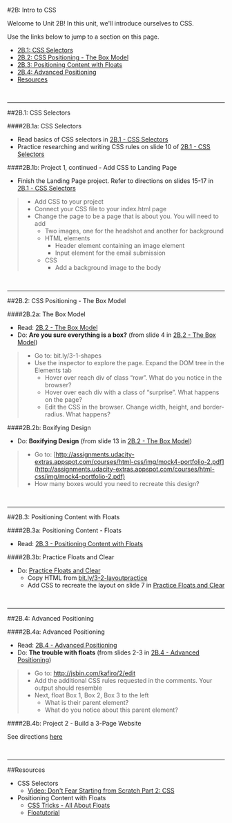 #2B: Intro to CSS

Welcome to Unit 2B!  In this unit, we'll introduce ourselves to CSS.

Use the links below to jump to a section on this page.

- [2B.1: CSS Selectors](#2B1-css-selectors)
- [2B.2: CSS Positioning - The Box Model](#2B2-boxmodel)
- [2B.3: Positioning Content with Floats](#2B3-float)
- [2B.4: Advanced Positioning](#2B4-advanced)
- [Resources](#resources)

<br>
<hr height="10px">
##<a id="2B1-css-selectors">2B.1: CSS Selectors</a>

####2B.1a: CSS Selectors
- Read basics of CSS selectors in [2B.1 - CSS Selectors](https://docs.google.com/presentation/d/1Gs9I608u4gGIy3oJIAJmLUXduax05i8d0vvIsdbaDlM/edit?usp=sharing)
- Practice researching and writing CSS rules on slide 10 of [2B.1 - CSS Selectors](https://docs.google.com/presentation/d/1Gs9I608u4gGIy3oJIAJmLUXduax05i8d0vvIsdbaDlM/edit?usp=sharing)


####2B.1b: Project 1, continued - Add CSS to Landing Page


- Finish the Landing Page project.  Refer to directions on slides 15-17 in [2B.1 - CSS Selectors](https://docs.google.com/presentation/d/1Gs9I608u4gGIy3oJIAJmLUXduax05i8d0vvIsdbaDlM/edit?usp=sharing)

> - Add CSS to your project
> - Connect your CSS file to your index.html page
> - Change the page to be a page that is about you.  You will need to add
> 	- Two images, one for the headshot and another for background
> 	- HTML elements 
> 		- Header element containing an image element
>		- Input element for the email submission 
>	- CSS
>		- Add a background image to the body 


<br>
<hr height="10px">
##<a id="2B2-boxmodel">2B.2: CSS Positioning - The Box Model</a>

####2B.2a: The Box Model
- Read: [2B.2 - The Box Model](https://docs.google.com/presentation/d/1CBYD9bsQmbMLX5sZINM4B6Bx5oFDcE64_jezmKzvHLQ/edit?usp=sharing)
- Do: **Are you sure everything is a box?** (from slide 4 in [2B.2 - The Box Model](https://docs.google.com/presentation/d/1CBYD9bsQmbMLX5sZINM4B6Bx5oFDcE64_jezmKzvHLQ/edit?usp=sharing))

> - Go to: bit.ly/3-1-shapes
> - Use the inspector to explore the page. Expand the DOM tree in the Elements tab
>	- Hover over reach div of class “row”. What do you notice in the browser?
>	- Hover over each div with a class of “surprise”. What happens on the page?
>	- Edit the CSS in the browser. Change width, height, and border-radius. What happens?


####2B.2b: Boxifying Design

- Do: **Boxifying Design** (from slide 13 in [2B.2 - The Box Model](https://docs.google.com/presentation/d/1CBYD9bsQmbMLX5sZINM4B6Bx5oFDcE64_jezmKzvHLQ/edit?usp=sharing))
> - Go to: [http://assignments.udacity-extras.appspot.com/courses/html-css/img/mock4-portfolio-2.pdf](http://assignments.udacity-extras.appspot.com/courses/html-css/img/mock4-portfolio-2.pdf)
> - How many boxes would you need to recreate this design?



<br>
<hr height="10px">
##<a id="2B3-float">2B.3: Positioning Content with Floats</a>

####2B.3a: Positioning Content - Floats
- Read: [2B.3 - Positioning Content with Floats](https://docs.google.com/presentation/d/1izl1PtVtrL195T07F1cnM2WmlUtkbhvPRMvCY0MPPcg/edit?usp=sharing)

####2B.3b: Practice Floats and Clear
- Do: [Practice Floats and Clear](https://docs.google.com/presentation/d/1izl1PtVtrL195T07F1cnM2WmlUtkbhvPRMvCY0MPPcg/edit?usp=sharing)
	- Copy HTML from [bit.ly/3-2-layoutpractice](bit.ly/3-2-layoutpractice)
	- Add CSS to recreate the layout on slide 7 in [Practice Floats and Clear](https://docs.google.com/presentation/d/1izl1PtVtrL195T07F1cnM2WmlUtkbhvPRMvCY0MPPcg/edit?usp=sharing)

<br>
<hr height="10px">

##<a id="2B4-advanced">2B.4: Advanced Positioning</a>

####2B.4a: Advanced Positioning
- Read: [2B.4 - Advanced Positioning](https://docs.google.com/presentation/d/1TJsbjGFoKpD_-z-vII96heo1LyV5z7NlxJjXuqmJ_gA/edit?usp=sharing)
- Do: **The trouble with floats** (from slides 2-3 in [2B.4 - Advanced Positioning](https://docs.google.com/presentation/d/1TJsbjGFoKpD_-z-vII96heo1LyV5z7NlxJjXuqmJ_gA/edit?usp=sharing))

> - Go to: http://jsbin.com/kafiro/2/edit
> - Add the additional CSS rules requested in the comments. Your output should resemble
> - Next, float Box 1, Box 2, Box 3 to the left
>	- What is their parent element?
>	- What do you notice about this parent element?



####2B.4b: Project 2 - Build a 3-Page Website

See directions [here](https://github.com/fma2/pcp-intro-web-development/blob/master/assignments/project2.md)

<br>
<hr height="10px">

##<a id="resources">Resources</a>

- CSS Selectors
	- [Video: Don't Fear Starting from Scratch Part 2: CSS](http://www.dontfeartheinternet.com/css/don%E2%80%99t-fear-starting-from-scratch-2)
- Positioning Content with Floats
	- [CSS Tricks - All About Floats](https://css-tricks.com/all-about-floats/)
	- [Floatutorial](http://css.maxdesign.com.au/floatutorial/)
	